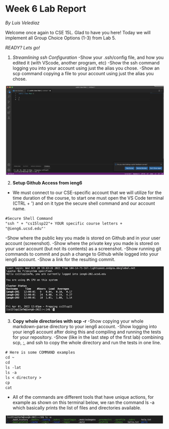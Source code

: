 # Week 6 Lab Report
*By Luis Velediaz*

Welcome once again to CSE 15L. Glad to have you here! Today we will implement all Group Choice Options (1-3) from Lab 5. 

*READY? Lets go!*


1) *Streamlining ssh Configuration*
-Show your .ssh/config file, and how you edited it (with VScode, another program, etc)
-Show the ssh command logging you into your account using just the alias you chose.
-Show an scp command copying a file to your account using just the alias you chose.

![Lab 2 Part A](lab2screenshot1.png)


2) **Setup Github Access from ieng6**
- We must connect to our CSE-specific account that we will utilize for the time duration of the course, to start one must open the VS Code terminal (CTRL + ') and on it type the secure shell command and our account name. 

```
#Secure Shell Command
"ssh " + "cs15lsp22"+ YOUR specific course letters + "@ieng6.ucsd.edu"'
```
-Show where the public key you made is stored on Github and in your user account (screenshot).
-Show where the private key you made is stored on your user account (but not its contents) as a screenshot.
-Show running git commands to commit and push a change to Github while logged into your ieng6 account.
-Show a link for the resulting commit.

![Lab 1 Part B](lab1PartB.png)



3) **Copy whole directories with scp -r**
-Show copying your whole markdown-parse directory to your ieng6 account.
-Show logging into your ieng6 account after doing this and compiling and running the tests for your repository.
-Show (like in the last step of the first lab) combining scp, ;, and ssh to copy the whole directory and run the tests in one line.
``` 
# Here is some COMMAND examples
cd ~ 
cd 
ls -lat 
ls -a 
ls < directory > 
cp 
cat 
```

- All of the commands are different tools that have unique actions, for example as shown on this terminal below, we ran the command ls -a which basically prints the list of files and directories available.

![Lab 1 Part c](lab1PartC.png)


